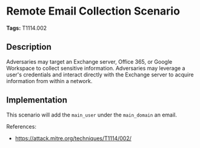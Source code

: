 # Remote Email Collection Scenario

**Tags:** T1114.002

## Description

Adversaries may target an Exchange server, Office 365, or Google Workspace to collect sensitive information. Adversaries may leverage a user's credentials and interact directly with the Exchange server to acquire information from within a network.

## Implementation

This scenario will add the `main_user` under the `main_domain` an email.

References:

- https://attack.mitre.org/techniques/T1114/002/

